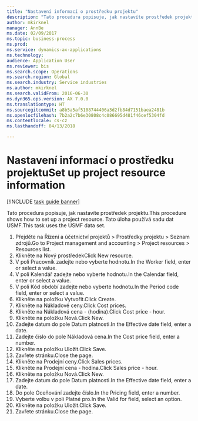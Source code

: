 ```yaml
--- 
title: "Nastavení informací o prostředku projektu"
description: "Tato procedura popisuje, jak nastavíte prostředek projektu."
author: mkirknel
manager: AnnBe
ms.date: 02/09/2017
ms.topic: business-process
ms.prod: 
ms.service: dynamics-ax-applications
ms.technology: 
audience: Application User
ms.reviewer: bis
ms.search.scope: Operations
ms.search.region: Global
ms.search.industry: Service industries
ms.author: mkirknel
ms.search.validFrom: 2016-06-30
ms.dyn365.ops.version: AX 7.0.0
ms.translationtype: HT
ms.sourcegitcommit: a8b5a5af5108744406a3d2fb84d7151baea2481b
ms.openlocfilehash: 7b2a2c7b6e30808c4c086695d481f46cef5304fd
ms.contentlocale: cs-cz
ms.lasthandoff: 04/13/2018

---
```

# <a name="set-up-project-resource-information"></a><span data-ttu-id="60d53-103">Nastavení informací o prostředku projektu</span><span class="sxs-lookup"><span data-stu-id="60d53-103">Set up project resource information</span></span>

[!INCLUDE [task guide banner](../../includes/task-guide-banner.md)]

<span data-ttu-id="60d53-104">Tato procedura popisuje, jak nastavíte prostředek projektu.</span><span class="sxs-lookup"><span data-stu-id="60d53-104">This procedure shows how to set up a project resource.</span></span> <span data-ttu-id="60d53-105">Tato úloha používá sadu dat USMF.</span><span class="sxs-lookup"><span data-stu-id="60d53-105">This task uses the USMF data set.</span></span>

1. <span data-ttu-id="60d53-106">Přejděte na Řízení a účetnictví projektů > Prostředky projektu > Seznam zdrojů.</span><span class="sxs-lookup"><span data-stu-id="60d53-106">Go to Project management and accounting > Project resources > Resources list.</span></span>
2. <span data-ttu-id="60d53-107">Klikněte na Nový prostředek</span><span class="sxs-lookup"><span data-stu-id="60d53-107">Click New resource.</span></span>
3. <span data-ttu-id="60d53-108">V poli Pracovník zadejte nebo vyberte hodnotu.</span><span class="sxs-lookup"><span data-stu-id="60d53-108">In the Worker field, enter or select a value.</span></span>
4. <span data-ttu-id="60d53-109">V poli Kalendář zadejte nebo vyberte hodnotu.</span><span class="sxs-lookup"><span data-stu-id="60d53-109">In the Calendar field, enter or select a value.</span></span>
5. <span data-ttu-id="60d53-110">V poli Kód období zadejte nebo vyberte hodnotu.</span><span class="sxs-lookup"><span data-stu-id="60d53-110">In the Period code field, enter or select a value.</span></span>
6. <span data-ttu-id="60d53-111">Klikněte na položku Vytvořit.</span><span class="sxs-lookup"><span data-stu-id="60d53-111">Click Create.</span></span>
7. <span data-ttu-id="60d53-112">Klikněte na Nákladové ceny.</span><span class="sxs-lookup"><span data-stu-id="60d53-112">Click Cost prices.</span></span>
8. <span data-ttu-id="60d53-113">Klikněte na Nákladová cena - (hodina).</span><span class="sxs-lookup"><span data-stu-id="60d53-113">Click Cost price - hour.</span></span>
9. <span data-ttu-id="60d53-114">Klikněte na položku Nová.</span><span class="sxs-lookup"><span data-stu-id="60d53-114">Click New.</span></span>
10. <span data-ttu-id="60d53-115">Zadejte datum do pole Datum platnosti.</span><span class="sxs-lookup"><span data-stu-id="60d53-115">In the Effective date field, enter a date.</span></span>
11. <span data-ttu-id="60d53-116">Zadejte číslo do pole Nákladová cena.</span><span class="sxs-lookup"><span data-stu-id="60d53-116">In the Cost price field, enter a number.</span></span>
12. <span data-ttu-id="60d53-117">Klikněte na položku Uložit.</span><span class="sxs-lookup"><span data-stu-id="60d53-117">Click Save.</span></span>
13. <span data-ttu-id="60d53-118">Zavřete stránku.</span><span class="sxs-lookup"><span data-stu-id="60d53-118">Close the page.</span></span>
14. <span data-ttu-id="60d53-119">Klikněte na Prodejní ceny.</span><span class="sxs-lookup"><span data-stu-id="60d53-119">Click Sales prices.</span></span>
15. <span data-ttu-id="60d53-120">Klikněte na Prodejní cena - hodina.</span><span class="sxs-lookup"><span data-stu-id="60d53-120">Click Sales price - hour.</span></span>
16. <span data-ttu-id="60d53-121">Klikněte na položku Nová.</span><span class="sxs-lookup"><span data-stu-id="60d53-121">Click New.</span></span>
17. <span data-ttu-id="60d53-122">Zadejte datum do pole Datum platnosti.</span><span class="sxs-lookup"><span data-stu-id="60d53-122">In the Effective date field, enter a date.</span></span>
18. <span data-ttu-id="60d53-123">Do pole Oceňování zadejte číslo.</span><span class="sxs-lookup"><span data-stu-id="60d53-123">In the Pricing field, enter a number.</span></span>
19. <span data-ttu-id="60d53-124">Vyberte volbu v poli Platné pro.</span><span class="sxs-lookup"><span data-stu-id="60d53-124">In the Valid for field, select an option.</span></span>
20. <span data-ttu-id="60d53-125">Klikněte na položku Uložit.</span><span class="sxs-lookup"><span data-stu-id="60d53-125">Click Save.</span></span>
21. <span data-ttu-id="60d53-126">Zavřete stránku.</span><span class="sxs-lookup"><span data-stu-id="60d53-126">Close the page.</span></span>


